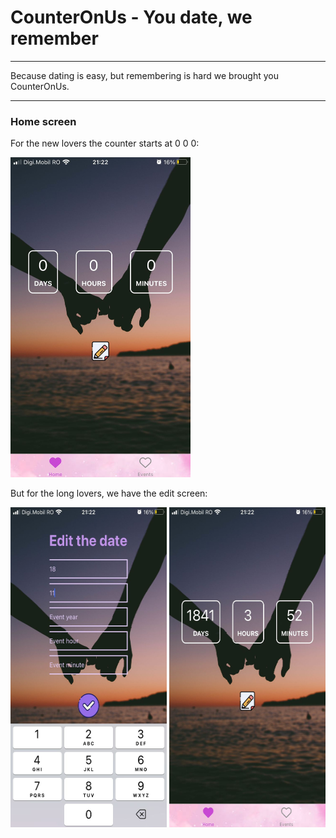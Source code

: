 # CounterOnUs - You date, we remember

---

Because dating is easy, but remembering is hard we brought you CounterOnUs.

---

### Home screen

For the new lovers the counter starts at 0 0 0:

<img src="./readmeImages/home1.jpeg" width="288" height="512">

But for the long lovers, we have the edit screen:

<img src="./readmeImages/editDate2.jpeg" width="250" height="512">
<img src="./readmeImages/home2.jpeg" width="250" height="512">

